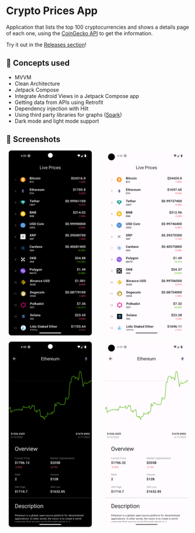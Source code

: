 # Crypto Prices App

Application that lists the top 100 cryptocurrencies and shows a details page of each one, using the [CoinGecko API](https://www.coingecko.com/en/api) to get the information.

Try it out in the [Releases section](https://github.com/xtommas/cryptoAppAndroid/releases)!

## 🧠 Concepts used

- MVVM
- Clean Architecture
- Jetpack Compose
- Integrate Android Views in a Jetpack Compose app
- Getting data from APIs using Retrofit
- Dependency injection with Hilt
- Using third party libraries for graphs ([Spark](https://github.com/robinhood/spark))
- Dark mode and light mode support

## 📸 Screenshots

<!-- ![list screen dark mode](images/cryptoAppListDark.png)

![list screen light mode](images/cryptoAppListLight.png)

![details screen for ether dark mode](images/cryptoAppDetailsDark.png)

![details screen for ether light mode](images/cryptoAppDetailsLight.png) -->

<p align="center">
  <img alt="Dark" src="images/cryptoAppListDark.png" width="45%" />
&nbsp; &nbsp; &nbsp; &nbsp;
  <img alt="Light" src="images/cryptoAppListLight.png" width="45%" />
</p>
<p align="center">
  <img alt="Dark" src="images/cryptoAppDetailsDark.png" width="45%" />
&nbsp; &nbsp; &nbsp; &nbsp;
  <img alt="Light" src="images/cryptoAppDetailsLight.png" width="45%" />
</p>
